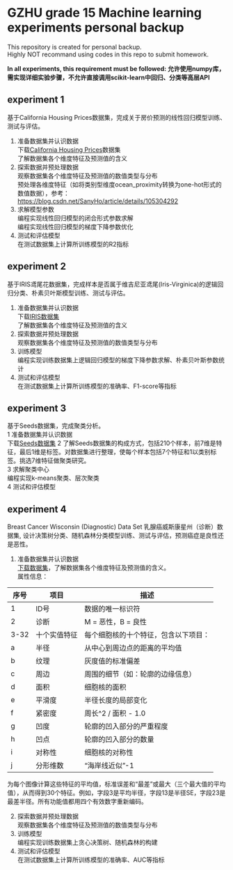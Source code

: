 GZHU grade 15 Machine learning experiments personal backup
====

This repository is created for personal backup.  
Highly NOT recommand using codes in this repo to submit homework.  

**In all experiments, this requirement must be followed: 允许使用numpy库，需实现详细实验步骤，不允许直接调用scikit-learn中回归、分类等高层API**  


experiment 1  
---
基于California Housing Prices数据集，完成关于房价预测的线性回归模型训练、测试与评估。  
1. 准备数据集并认识数据  
下载[California Housing Prices](https://www.kaggle.com/camnugent/california-housing-prices)数据集  
了解数据集各个维度特征及预测值的含义   
2. 探索数据并预处理数据  
观察数据集各个维度特征及预测值的数值类型与分布  
预处理各维度特征（如将类别型维度ocean_proximity转换为one-hot形式的数值数据），参考：https://blog.csdn.net/SanyHo/article/details/105304292  
3. 求解模型参数  
编程实现线性回归模型的闭合形式参数求解  
编程实现线性回归模型的梯度下降参数优化  
4. 测试和评估模型  
在测试数据集上计算所训练模型的R2指标  

experiment 2
---
基于IRIS鸢尾花数据集，完成样本是否属于维吉尼亚鸢尾(Iris-Virginica)的逻辑回归分类、朴素贝叶斯模型训练、测试与评估。  
1. 准备数据集并认识数据  
下载[IRIS数据集](https://archive.ics.uci.edu/ml/datasets/iris)  
了解数据集各个维度特征及预测值的含义  
2. 探索数据并预处理数据  
观察数据集各个维度特征及预测值的数值类型与分布  
3. 训练模型  
编程实现训练数据集上逻辑回归模型的梯度下降参数求解、朴素贝叶斯参数统计  
4. 测试和评估模型  
在测试数据集上计算所训练模型的准确率、F1-score等指标

experiment 3
---
基于Seeds数据集，完成聚类分析。  
1 准备数据集并认识数据  
下载[Seeds数据集](https://archive.ics.uci.edu/dataset/236/seeds)
2 了解Seeds数据集的构成方式，包括210个样本，前7维是特征，最后1维是标签。对数据集进行整理，使每个样本包括7个特征和1以类别标签。挑选7维特征做聚类研究。  
3 求解聚类中心  
编程实现k-means聚类、层次聚类  
4 测试和评估模型  

experiment 4
---
Breast Cancer Wisconsin (Diagnostic) Data Set 乳腺癌威斯康星州（诊断）数据集, 设计决策树分类、随机森林分类模型训练、测试与评估，预测癌症是良性还是恶性。
1. 准备数据集并认识数据  
[下载数据集](https://archive.ics.uci.edu/dataset/17/breast+cancer+wisconsin+diagnostic)，了解数据集各个维度特征及预测值的含义。  
属性信息：  

| 序号 | 项目              | 描述                                                     |
|------|-------------------|----------------------------------------------------------|
| 1    | ID号              | 数据的唯一标识符                                          |
| 2    | 诊断              | M = 恶性，B = 良性                                        |
| 3-32 | 十个实值特征      | 每个细胞核的十个特征，包含以下项目：                     |
| a    | 半径              | 从中心到周边点的距离的平均值                              |
| b    | 纹理              | 灰度值的标准偏差                                          |
| c    | 周边              | 周围的细节（如：轮廓的边缘信息）                          |
| d    | 面积              | 细胞核的面积                                              |
| e    | 平滑度            | 半径长度的局部变化                                        |
| f    | 紧密度            | 周长^2 / 面积 - 1.0                                       |
| g    | 凹度              | 轮廓的凹入部分的严重程度                                  |
| h    | 凹点              | 轮廓的凹入部分的数量                                      |
| i    | 对称性            | 细胞核的对称性                                            |
| j    | 分形维数          | “海岸线近似”-1                                            |

为每个图像计算这些特征的平均值，标准误差和“最差”或最大（三个最大值的平均值），从而得到30个特征。例如，字段3是平均半径，字段13是半径SE，字段23是最差半径。所有功能值都用四个有效数字重新编码。  

2. 探索数据并预处理数据  
观察数据集各个维度特征及预测值的数值类型与分布  
3. 训练模型  
编程实现训练数据集上贪心决策树、随机森林的构建  
4. 测试和评估模型  
在测试数据集上计算所训练模型的准确率、AUC等指标  

